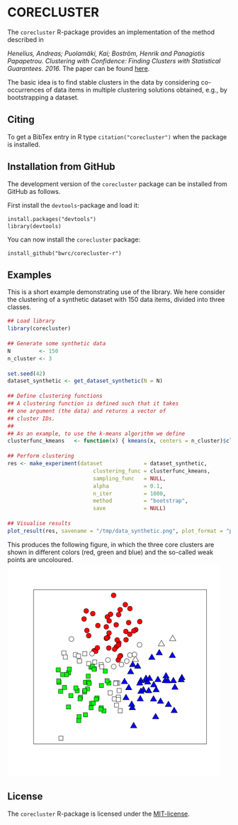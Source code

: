 CORECLUSTER
===========

The `corecluster` R-package provides an implementation of the method described in

_Henelius, Andreas; Puolamäki, Kai; Boström, Henrik and Panagiotis Papapetrou. Clustering with Confidence: Finding Clusters with Statistical Guarantees. 2016._ The paper can be found [here](https://arxiv.org/abs/1612.08714).

The basic idea is to find stable clusters in the data by considering co-occurrences of data items in multiple clustering solutions obtained, e.g., by bootstrapping a dataset.

Citing
------
To get a BibTex entry in R type `citation("corecluster")` when the package is installed.


Installation from GitHub
-----------------------
The development version of the `corecluster` package can be installed from GitHub as follows.

First install the `devtools`-package and load it:
```
install.packages("devtools")
library(devtools)
```

You can now install the `corecluster` package:
```
install_github("bwrc/corecluster-r")
```


Examples
---------
This is a short example demonstrating use of the library.
We here consider the clustering of a synthetic dataset with 150 data items, divided into three classes.

```R
## Load library
library(corecluster)

## Generate some synthetic data
N         <- 150
n_cluster <- 3

set.seed(42)
dataset_synthetic <- get_dataset_synthetic(N = N)

## Define clustering functions
## A clustering function is defined such that it takes
## one argument (the data) and returns a vector of
## cluster IDs.
##
## As an example, to use the k-means algorithm we define
clusterfunc_kmeans   <- function(x) { kmeans(x, centers = n_cluster)$cluster }

## Perform clustering
res <- make_experiment(dataset             = dataset_synthetic,
                           clustering_func = clusterfunc_kmeans,
                           sampling_func   = NULL,
                           alpha           = 0.1,
                           n_iter          = 1000,
                           method          = "bootstrap",
                           save            = NULL)

## Visualise results
plot_result(res, savename = "/tmp/data_synthetic.png", plot_format = "png")
```
This produces the following figure, in which the three core clusters are shown in different colors (red, green and blue) and the so-called weak points are uncoloured.
![synthetic](data_synthetic.png)

License
-------
The `corecluster` R-package is licensed under the [MIT-license](http://opensource.org/licenses/MIT).
